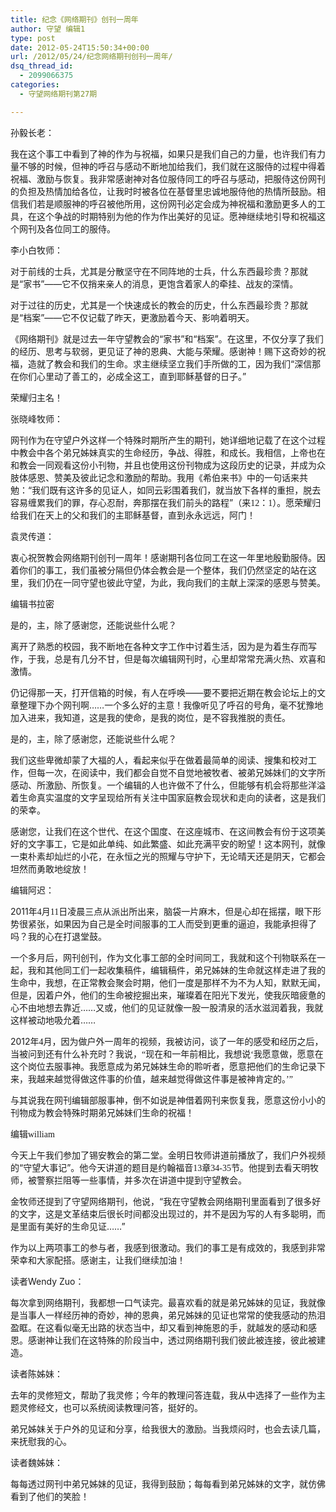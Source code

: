 ```yaml
---
title: 纪念《网络期刊》创刊一周年
author: 守望 编辑1
type: post
date: 2012-05-24T15:50:34+00:00
url: /2012/05/24/纪念网络期刊创刊一周年/
dsq_thread_id:
  - 2099066375
categories:
  - 守望网络期刊第27期

---
```

孙毅长老： 

我在这个事工中看到了神的作为与祝福，如果只是我们自己的力量，也许我们有力量不够的时候，但神的呼召与感动不断地加给我们，我们就在这服侍的过程中得着祝福、激励与恢复。我非常感谢神对各位服侍同工的呼召与感动，把服侍这份网刊的负担及热情加给各位，让我时时被各位在基督里忠诚地服侍他的热情所鼓励。相信我们若是顺服神的呼召被他所用，这份网刊必定会成为神祝福和激励更多人的工具，在这个争战的时期特别为他的作为作出美好的见证。愿神继续地引导和祝福这个网刊及各位同工的服侍。 

<!--more-->

<div class="indent-2">
  <p>
    李小白牧师： 
  </p>
  
  <p>
    对于前线的士兵，尤其是分散坚守在不同阵地的士兵，什么东西最珍贵？那就是“家书”——它不仅捎来亲人的消息，更饱含着家人的牵挂、战友的深情。
  </p>
  
  <p>
    对于过往的历史，尤其是一个快速成长的教会的历史，什么东西最珍贵？那就是“档案”——它不仅记载了昨天，更激励着今天、影响着明天。
  </p>
  
  <p>
    《网络期刊》就是过去一年守望教会的“家书”和“档案”。在这里，不仅分享了我们的经历、思考与软弱，更见证了神的恩典、大能与荣耀。感谢神！赐下这奇妙的祝福，造就了教会和我们的生命。求主继续坚立我们手所做的工，因为我们“深信那在你们心里动了善工的，必成全这工，直到耶稣基督的日子。”
  </p>
  
  <p>
    荣耀归主名！
  </p>
  
  <p>
    张晓峰牧师： 
  </p>
  
  <p>
    网刊作为在守望户外这样一个特殊时期所产生的期刊，她详细地记载了在这个过程中教会中各个弟兄姊妹真实的生命经历，争战、得胜，和成长。我相信，上帝也在和教会一同观看这份小刊物，并且也使用这份刊物成为这段历史的记录，并成为众肢体感恩、赞美及彼此记念和激励的帮助。我用《希伯来书》中的一句话来共勉：“我们既有这许多的见证人，如同云彩围着我们，就当放下各样的重担，脱去容易缠累我们的罪，存心忍耐，奔那摆在我们前头的路程”（来<span style="font-family: 'Times New Roman';">12</span><span style="font-family: 宋体;">：</span><span style="font-family: 'Times New Roman';">1</span><span style="font-family: 宋体;">）。愿荣耀归给我们在天上的父和我们的主耶稣基督，直到永永远远，阿门！</span>
  </p>
  
  <p>
    袁灵传道： 
  </p>
  
  <p>
    衷心祝贺教会网络期刊创刊一周年！感谢期刊各位同工在这一年里地殷勤服侍。因着你们的事工，我们虽被分隔但仍体会教会是一个整体，我们仍然坚定的站在这里，我们仍在一同守望也彼此守望，为此，我向我们的主献上深深的感恩与赞美。
  </p>
  
  <p>
    编辑书拉密 
  </p>
  
  <p>
    是的，主，除了感谢您，还能说些什么呢？
  </p>
  
  <p>
    离开了熟悉的校园，我不断地在各种文字工作中讨着生活，因为是为着生存而写作，于我，总是有几分不甘，但是每次编辑网刊时，心里却常常充满火热、欢喜和激情。
  </p>
  
  <p>
    仍记得那一天，打开信箱的时候，有人在呼唤——要不要把近期在教会论坛上的文章整理下办个网刊啊……一个多么好的主意！我像听见了呼召的号角，毫不犹豫地加入进来，我知道，这是我的使命，是我的岗位，是不容我推脱的责任。 
  </p>
  
  <p>
    是的，主，除了感谢您，还能说些什么呢？
  </p>
  
  <p>
    我们这些卑微却蒙了大福的人，看起来似乎在做着最简单的阅读、搜集和校对工作，但每一次，在阅读中，我们都会自觉不自觉地被牧者、被弟兄姊妹们的文字所感动、所激励、所恢复。一个编辑的人也许做不了什么，但能够有机会将那些洋溢着生命真实温度的文字呈现给所有关注中国家庭教会现状和走向的读者，这是我们的荣幸。 
  </p>
  
  <p>
    感谢您，让我们在这个世代、在这个国度、在这座城市、在这间教会有份于这项美好的文字事工，它是如此单纯、如此繁盛、如此充满平安的盼望！这本网刊，就像一束朴素却灿烂的小花，在永恒之光的照耀与守护下，无论晴天还是阴天，它都会坦然而勇敢地绽放！
  </p>
  
  <p>
    编辑阿迟： 
  </p>
  
  <p>
    2011<span style="font-family: 宋体;">年</span><span style="font-family: 'Times New Roman';">4</span><span style="font-family: 宋体;">月</span><span style="font-family: 'Times New Roman';">11</span><span style="font-family: 宋体;">日凌晨三点从派出所出来，脑袋一片麻木，但是心却在摇摆，眼下形势很紧张，如果因为自己是全时间服事的工人而受到更重的逼迫，我能承担得了吗？我的心在打退堂鼓。 </span>
  </p>
  
  <p>
    一个多月后，网刊创刊，作为文化事工部的全时间同工，我就和这个刊物联系在一起，我和其他同工们一起收集稿件，编辑稿件，弟兄姊妹的生命就这样走进了我的生命中，我想，在正常教会聚会时期，他们一度是那样不为不为人知，默默无闻，但是，因着户外，他们的生命被挖掘出来，璀璨着在阳光下发光，使我灰暗疲惫的心不由地想去靠近……又或，他们的见证就像一股一股清泉的活水滋润着我，我就这样被动地吸允着…… 
  </p>
  
  <p>
    2012<span style="font-family: 宋体;">年</span><span style="font-family: 'Times New Roman';">4</span><span style="font-family: 宋体;">月，因为做户外一周年的视频，我被访问，谈了一年的感受和经历之后，当被问到还有什么补充时？我说，“现在和一年前相比，我想说‘我愿意做，愿意在这个岗位去服事神。我愿意成为弟兄姊妹生命的聆听者，愿意把他们的生命记录下来，我越来越觉得做这件事的价值，越来越觉得做这件事是被神肯定的。’”</span>
  </p>
  
  <p>
    与其说我在网刊编辑部服事神，倒不如说是神借着网刊来恢复我，愿意这份小小的刊物成为教会特殊时期弟兄姊妹们生命的祝福！
  </p>
  
  <p>
    编辑<span style="font-family: 'Times New Roman';">william</span> 
  </p>
  
  <p>
    今天上午我们参加了锡安教会的第二堂。金明日牧师讲道前播放了，我们户外视频的“守望大事记”。他今天讲道的题目是约翰福音<span style="font-family: 'Times New Roman';">13</span><span style="font-family: 宋体;">章</span><span style="font-family: 'Times New Roman';">34-35</span><span style="font-family: 宋体;">节。他提到去看天明牧师，被警察拦阻等一些事情，并多次在讲道中提到守望教会。</span>
  </p>
  
  <p>
    金牧师还提到了守望网络期刊，他说，“我在守望教会网络期刊里面看到了很多好的文字，这是文革结束后很长时间都没出现过的，并不是因为写的人有多聪明，而是里面有美好的生命见证……”
  </p>
  
  <p>
    作为以上两项事工的参与者，我感到很激动。我们的事工是有成效的，我感到非常荣幸和大家配搭。感谢主，让我们继续加油！
  </p>
  
  <p>
    读者Wendy Zuo：
  </p>
  
  <p>
    每次拿到网络期刊，我都想一口气读完。最喜欢看的就是弟兄姊妹的见证，我就像是当事人一样经历神的奇妙，神的恩典，弟兄姊妹的见证也常常的使我感动的热泪盈眶。在这看似毫无出路的状态当中，却又看到神施恩的手，就越发的感动和感恩。感谢神让我们在这特殊的阶段当中，透过网络期刊我们彼此被连接，彼此被建造。 
  </p>
  
  <p>
    读者陈姊妹：
  </p>
  
  <p>
    去年的灵修短文，帮助了我灵修；今年的教理问答连载，我从中选择了一些作为主题灵修经文，也可以系统阅读教理问答，挺好的。
  </p>
  
  <p>
    弟兄姊妹关于户外的见证和分享，给我很大的激励。当我烦闷时，也会去读几篇，来抚慰我的心。
  </p>
  
  <p>
    读者魏姊妹： 
  </p>
  
  <p>
    每每透过网刊中弟兄姊妹的见证，我得到鼓励；每每看到弟兄姊妹的文字，就仿佛看到了他们的笑脸！ 
  </p>
  
  <p>
    &nbsp;
  </p>
</div>
